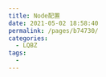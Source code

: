 ```yaml
---
title: Node配置
date: 2021-05-02 18:58:40
permalink: /pages/b74730/
categories:
  - LQBZ
tags:
  - 
---
```

